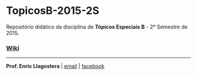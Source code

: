 # TopicosB-2015-2S

Repositório didático da disciplina de **Tópicos Especiais B** - 2º Semestre de 2015.

### [Wiki](https://github.com/puccjogos/TopicosB-2015-2S/wiki)


---
**Prof. Enric Llagostera** | [email](mailto:enricllagostera@gmail.com) | [facebook](http://www.facebook.com/enricllagostera)


